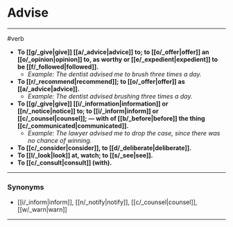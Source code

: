 # Advise
---
#verb
- **To [[g/_give|give]] [[a/_advice|advice]] to; to [[o/_offer|offer]] an [[o/_opinion|opinion]] to, as worthy or [[e/_expedient|expedient]] to be [[f/_followed|followed]].**
	- _Example: The dentist advised me to brush three times a day._
- **To [[r/_recommend|recommend]]; to [[o/_offer|offer]] as [[a/_advice|advice]].**
	- _Example: The dentist advised brushing three times a day._
- **To [[g/_give|give]] [[i/_information|information]] or [[n/_notice|notice]] to; to [[i/_inform|inform]] or [[c/_counsel|counsel]]; — with of [[b/_before|before]] the thing [[c/_communicated|communicated]].**
	- _Example: The lawyer advised me to drop the case, since there was no chance of winning._
- **To [[c/_consider|consider]], to [[d/_deliberate|deliberate]].**
- **To [[l/_look|look]] at, watch; to [[s/_see|see]].**
- **To [[c/_consult|consult]] (with).**
---
### Synonyms
- [[i/_inform|inform]], [[n/_notify|notify]], [[c/_counsel|counsel]], [[w/_warn|warn]]
---
